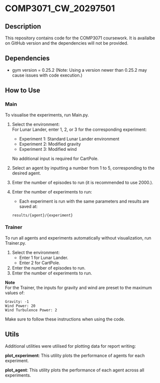 # COMP3071_CW_20297501

## Description
This repository contains code for the COMP3071 coursework. It is availalbe on GitHub version and the dependencies will not be provided.

## Dependencies
- gym version = 0.25.2
  (Note: Using a version newer than 0.25.2 may cause issues with code execution.)

## How to Use
### Main  
To visualise the experiments, run Main.py.

1. Select the environment:  
For Lunar Lander, enter 1, 2, or 3 for the corresponding experiment:  
    - Experiment 1: Standard Lunar Lander environment  
    - Experiment 2: Modified gravity  
    - Experiment 3: Modified wind  

    No additional input is required for CartPole.  

2. Select an agent by inputting a number from 1 to 5, corresponding to the desired agent.

3.  Enter the number of episodes to run (it is recommended to use 2000.).  

4. Enter the number of experiments to run:  
    - Each experiment is run with the same parameters and results are saved at: 
    ```
    results/{agent}/{experiment}
    ```

### Trainer
To run all agents and experiments automatically without visualization, run Trainer.py.

1. Select the environment:  
    - Enter 1 for Lunar Lander.
    - Enter 2 for CartPole.
2. Enter the number of episodes to run.
3. Enter the number of experiments to run.

**Note**  
For the Trainer, the inputs for gravity and wind are preset to the maximum values of:

    Gravity: -1
    Wind Power: 20
    Wind Turbulence Power: 2
Make sure to follow these instructions when using the code.

## Utils
Additional utilities were utilised for plotting data for report writing:

**plot_experiment**: This utility plots the performance of agents for each experiment.

**plot_agent**: This utility plots the performance of each agent across all experiments.
